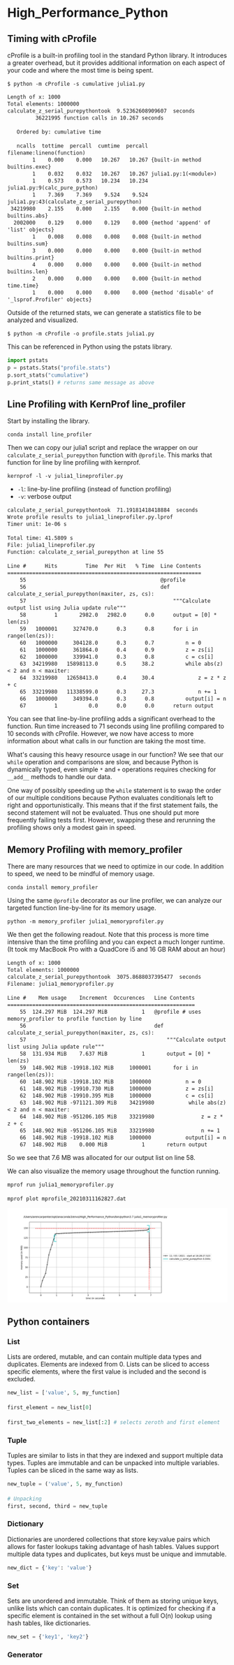 # High_Performance_Python

## Timing with cProfile

cProfile is a built-in profiling tool in the standard Python library. It introduces a greater overhead, but
it provides additional information on each aspect of your code and where the most time is being spent. 

```commandline
$ python -m cProfile -s cumulative julia1.py
```
```
Length of x: 1000
Total elements: 1000000
calculate_z_serial_purepythontook  9.52362608909607  seconds
         36221995 function calls in 10.267 seconds

   Ordered by: cumulative time

   ncalls  tottime  percall  cumtime  percall filename:lineno(function)
        1    0.000    0.000   10.267   10.267 {built-in method builtins.exec}
        1    0.032    0.032   10.267   10.267 julia1.py:1(<module>)
        1    0.573    0.573   10.234   10.234 julia1.py:9(calc_pure_python)
        1    7.369    7.369    9.524    9.524 julia1.py:43(calculate_z_serial_purepython)
 34219980    2.155    0.000    2.155    0.000 {built-in method builtins.abs}
  2002000    0.129    0.000    0.129    0.000 {method 'append' of 'list' objects}
        1    0.008    0.008    0.008    0.008 {built-in method builtins.sum}
        3    0.000    0.000    0.000    0.000 {built-in method builtins.print}
        4    0.000    0.000    0.000    0.000 {built-in method builtins.len}
        2    0.000    0.000    0.000    0.000 {built-in method time.time}
        1    0.000    0.000    0.000    0.000 {method 'disable' of '_lsprof.Profiler' objects}
```

Outside of the returned stats, we can generate a statistics file to be analyzed and visualized.

```commandline
$ python -m cProfile -o profile.stats julia1.py
```

This can be referenced in Python using the pstats library. 

```python
import pstats
p = pstats.Stats("profile.stats")
p.sort_stats("cumulative")
p.print_stats() # returns same message as above
```

## Line Profiling with KernProf line_profiler

Start by installing the library.
```commandline
conda install line_profiler
```

Then we can copy our julia1 script and replace the wrapper on our `calculate_z_serial_purepython`
function with `@profile`. This marks that function for line by line profiling with kernprof.

```commandline
kernprof -l -v julia1_lineprofiler.py
```

* `-l`: line-by-line profiling (instead of function profiling)
* `-v`: verbose output

```commandline
calculate_z_serial_purepythontook  71.19181418418884  seconds
Wrote profile results to julia1_lineprofiler.py.lprof
Timer unit: 1e-06 s

Total time: 41.5809 s
File: julia1_lineprofiler.py
Function: calculate_z_serial_purepython at line 55

Line #      Hits         Time  Per Hit   % Time  Line Contents
==============================================================
    55                                           @profile
    56                                           def calculate_z_serial_purepython(maxiter, zs, cs):
    57                                               """Calculate output list using Julia update rule"""
    58         1       2982.0   2982.0      0.0      output = [0] * len(zs)
    59   1000001     327470.0      0.3      0.8      for i in range(len(zs)):
    60   1000000     304128.0      0.3      0.7          n = 0
    61   1000000     361864.0      0.4      0.9          z = zs[i]
    62   1000000     339941.0      0.3      0.8          c = cs[i]
    63  34219980   15898113.0      0.5     38.2          while abs(z) < 2 and n < maxiter:
    64  33219980   12658413.0      0.4     30.4              z = z * z + c
    65  33219980   11338599.0      0.3     27.3              n += 1
    66   1000000     349394.0      0.3      0.8          output[i] = n
    67         1          0.0      0.0      0.0      return output
```
You can see that line-by-line profiling adds a significant overhead to the function. Run time increased to 
71 seconds using line profiling compared to 10 seconds with cProfile. However, we now have access to more 
information about what calls in our function are taking the most time.

What's causing this heavy resource usage in our function? We see that our `while` operation and comparisons
are slow, and because Python is dynamically typed, even simple `*` and `+` operations requires checking for
`__add__` methods to handle our data. 

One way of possibly speeding up the `while` statement is to swap the order of our multiple conditions because
Python evaluates conditionals left to right and opportunistically. This means that if the first statement 
fails, the second statement will not be evaluated. Thus one should put more frequently failing tests first. 
However, swapping these and rerunning the profiling shows only a modest gain in speed. 

## Memory Profiling with memory_profiler

There are many resources that we need to optimize in our code. In addition to speed, we need to be mindful of
memory usage. 

```commandline
conda install memory_profiler
```

Using the same `@profile` decorator as our line profiler, we can analyze our targeted function line-by-line
for its memory usage. 

```commandline
python -m memory_profiler julia1_memoryprofiler.py
```
We then get the following readout. Note that this process is more time intensive than the time profiling
and you can expect a much longer runtime. (It took my MacBook Pro with a QuadCore i5 and 16 GB RAM about an 
hour)

```commandline
Length of x: 1000
Total elements: 1000000
calculate_z_serial_purepythontook  3075.8688037395477  seconds
Filename: julia1_memoryprofiler.py

Line #    Mem usage    Increment  Occurences   Line Contents
============================================================
    55  124.297 MiB  124.297 MiB           1   @profile # uses memory_profiler to profile function by line
    56                                         def calculate_z_serial_purepython(maxiter, zs, cs):
    57                                             """Calculate output list using Julia update rule"""
    58  131.934 MiB    7.637 MiB           1       output = [0] * len(zs)
    59  148.902 MiB -19918.102 MiB     1000001       for i in range(len(zs)):
    60  148.902 MiB -19918.102 MiB     1000000           n = 0
    61  148.902 MiB -19910.730 MiB     1000000           z = zs[i]
    62  148.902 MiB -19910.395 MiB     1000000           c = cs[i]
    63  148.902 MiB -971121.309 MiB    34219980           while abs(z) < 2 and n < maxiter:
    64  148.902 MiB -951206.105 MiB    33219980               z = z * z + c
    65  148.902 MiB -951206.105 MiB    33219980               n += 1
    66  148.902 MiB -19918.102 MiB     1000000           output[i] = n
    67  148.902 MiB    0.000 MiB           1       return output
```
So we see that 7.6 MB was allocated for our output list on line 58.

We can also visualize the memory usage throughout the function running. 

```commandline
mprof run julia1_memoryprofiler.py

mprof plot mprofile_20210311162827.dat
```

![](Images/Figure_1.png)

## Python containers

### List
Lists are ordered, mutable, and can contain multiple data types and duplicates. Elements are indexed from 0. 
Lists can be sliced to access specific elements, where the first value is included and the second is excluded.
```python
new_list = ['value', 5, my_function]

first_element = new_list[0]

first_two_elements = new_list[:2] # selects zeroth and first element
```

### Tuple
Tuples are similar to lists in that they are indexed and support multiple data types. Tuples are immutable and
can be unpacked into multiple variables. Tuples can be sliced in the same way as lists.
```python
new_tuple = ('value', 5, my_function)

# Unpacking
first, second, third = new_tuple
```

### Dictionary
Dictionaries are unordered collections that store key:value pairs which allows for faster lookups taking
advantage of hash tables. Values support multiple data types and duplicates, but keys must be unique and 
immutable.
```python
new_dict = {'key': 'value'}
```

### Set
Sets are unordered and immutable. Think of them as storing unique keys, unlike lists which can contain 
duplicates. It is optimized for checking if a specific element is contained in the set without a full O(n)
lookup using hash tables, like dictionaries.  
```python
new_set = {'key1', 'key2'}
```

### Generator 